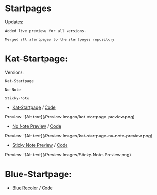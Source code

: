 Startpages
=============
Updates:

  	Added live previews for all versions.
  	
  	Merged all startpages to the startpages repository
  	
  	
Kat-Startpage:
=============
Versions:

	Kat-Startpage
	
	No-Note
	
	Sticky-Note	    	

- [Kat-Startpage](http://bokagha.github.io/Startpages/kat-startpage/startpage.html)
/  [Code](https://github.com/Bokagha/Startpages/tree/gh-pages/kat-startpage)

Preview: 
![Alt text](/Preview Images/kat-startpage-preview.png)

- [No Note Preview](http://bokagha.github.io/Startpages/no-note/startpage.html)
/  [Code](https://github.com/Bokagha/Startpages/tree/gh-pages/no-note)

Preview: 
![Alt text](/Preview Images/kat-startpage-no-note-preview.png)

- [Sticky Note Preview](http://bokagha.github.io/Startpages/sticky-note/stickynote.html)
/  [Code](https://github.com/Bokagha/Startpages/tree/gh-pages/sticky-note)

Preview: 
![Alt text](/Preview Images/Sticky-Note-Preview.png)

Blue-Startpage:
=============

- [Blue Recolor](http://bokagha.github.io/Startpages/blue/startpage.html)
/  [Code](https://github.com/Bokagha/Startpages/tree/gh-pages/blue) 





